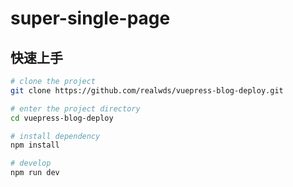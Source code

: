 # super-single-page

## 快速上手

```bash
# clone the project
git clone https://github.com/realwds/vuepress-blog-deploy.git

# enter the project directory
cd vuepress-blog-deploy

# install dependency
npm install 

# develop
npm run dev 
```
